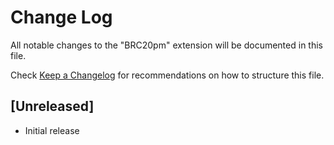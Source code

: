 # Change Log

All notable changes to the "BRC20pm" extension will be documented in this file.

Check [Keep a Changelog](http://keepachangelog.com/) for recommendations on how to structure this file.

## [Unreleased]

- Initial release